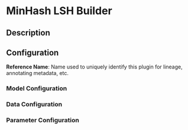 
# MinHash LSH Builder

## Description

## Configuration
**Reference Name**: Name used to uniquely identify this plugin for lineage, annotating metadata, etc.

### Model Configuration

### Data Configuration

### Parameter Configuration
